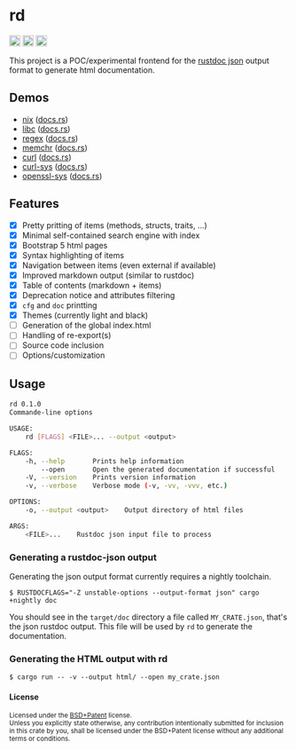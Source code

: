 rd
==

[<img alt="github" src="https://img.shields.io/badge/github-urgau/rd-8da0cb?style=for-the-badge&labelColor=555555&logo=github" height="20">](https://github.com/urgau/rd)
[<img alt="license" src="https://img.shields.io/badge/license-BSD%2BPatent-blue?style=for-the-badge" height="20">](https://github.com/urgau/rd/)
[<img alt="build status" src="https://img.shields.io/github/workflow/status/Urgau/rd/Continuous integration/main?style=for-the-badge" height="20">](https://github.com/urgau/rd/actions?query=branch%3Amain)

This project is a POC/experimental frontend for the [rustdoc json](https://rust-lang.github.io/rfcs/2963-rustdoc-json.html) output format to generate html documentation.

## Demos

 - [nix](https://urgau.github.io/rd/nix/) ([docs.rs](https://docs.rs/nix/0.23.1/nix/))
 - [libc](https://urgau.github.io/rd/libc/) ([docs.rs](https://docs.rs/libc/))
 - [regex](https://urgau.github.io/rd/regex/) ([docs.rs](https://docs.rs/regex/1.5.4/regex/))
 - [memchr](https://urgau.github.io/rd/memchr/) ([docs.rs](https://docs.rs/memchr/2.4.1/memchr/))
 - [curl](https://urgau.github.io/rd/curl/) ([docs.rs](https://docs.rs/curl/0.4.42/nix/))
 - [curl-sys](https://urgau.github.io/rd/curl-sys/) ([docs.rs](https://docs.rs/curl-sys/0.4.52+curl-7.81.0/curl_sys/index.html))
 - [openssl-sys](https://urgau.github.io/rd/openssl-sys/) ([docs.rs](https://docs.rs/openssl-sys/))

## Features

- [X] Pretty pritting of items (methods, structs, traits, ...)
- [X] Minimal self-contained search engine with index
- [X] Bootstrap 5 html pages
- [X] Syntax highlighting of items
- [X] Navigation between items (even external if available)
- [X] Improved markdown output (similar to rustdoc)
- [X] Table of contents (markdown + items)
- [X] Deprecation notice and attributes filtering
- [X] `cfg` and `doc` printting
- [X] Themes (currently light and black)
- [ ] Generation of the global index.html
- [ ] Handling of re-export(s)
- [ ] Source code inclusion
- [ ] Options/customization

## Usage

```bash
rd 0.1.0
Commande-line options

USAGE:
    rd [FLAGS] <FILE>... --output <output>

FLAGS:
    -h, --help       Prints help information
        --open       Open the generated documentation if successful
    -V, --version    Prints version information
    -v, --verbose    Verbose mode (-v, -vv, -vvv, etc.)

OPTIONS:
    -o, --output <output>    Output directory of html files

ARGS:
    <FILE>...    Rustdoc json input file to process
```

### Generating a rustdoc-json output

Generating the json output format currently requires a nightly toolchain.

```
$ RUSTDOCFLAGS="-Z unstable-options --output-format json" cargo +nightly doc
```

You should see in the `target/doc` directory a file called `MY_CRATE.json`, that's the json rustdoc output. This file will be used by `rd` to generate the documentation.

### Generating the HTML output with rd

```
$ cargo run -- -v --output html/ --open my_crate.json
```

#### License

<sup>
Licensed under the <a href="LICENSE">BSD+Patent</a> license.
</sup>

<br>

<sub>
Unless you explicitly state otherwise, any contribution intentionally submitted
for inclusion in this crate by you, shall be licensed under the BSD+Patent license
without any additional terms or conditions.
</sub>
